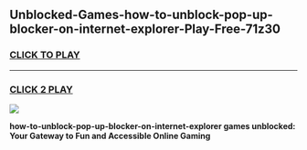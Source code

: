 
## Unblocked-Games-how-to-unblock-pop-up-blocker-on-internet-explorer-Play-Free-71z30
<h3>
<a href="https://premium76.site?title=how-to-unblock-pop-up-blocker-on-internet-explorer&ref=21A">CLICK TO PLAY</a></h3>
<hr>

<h3>
<a href="https://premium76.site?title=how-to-unblock-pop-up-blocker-on-internet-explorer&ref=21A">CLICK 2 PLAY</a>
  
</h3>

<a href="https://premium76.site?title=how-to-unblock-pop-up-blocker-on-internet-explorer&ref=21A"><img src="https://clearcache.store/games.png"></a>


**how-to-unblock-pop-up-blocker-on-internet-explorer games unblocked: Your Gateway to Fun and Accessible Online Gaming**
